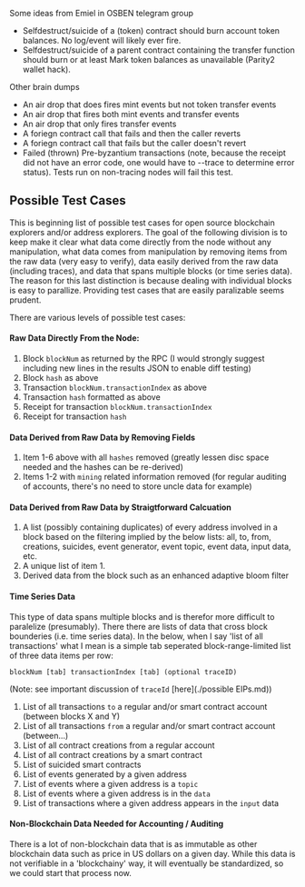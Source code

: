Some ideas from Emiel in OSBEN telegram group

- Selfdestruct/suicide of a (token) contract should burn account token balances.
      No log/event will likely ever fire.
- Selfdestruct/suicide of a parent contract containing the transfer function should burn
    or at least Mark token balances as unavailable (Parity2 wallet hack).
    
Other brain dumps

- An air drop that does fires mint events but not token transfer events
- An air drop that fires both mint events and transfer events
- An air drop that only fires transfer events
- A foriegn contract call that fails and then the caller reverts
- A foriegn contract call that fails but the caller doesn't revert
- Failed (thrown) Pre-byzantium transactions (note, because the receipt did not have an error code, one would have to --trace to determine error status). Tests run on non-tracing nodes will fail this test.




## Possible Test Cases

This is beginning list of possible test cases for open source blockchain explorers and/or address explorers. The goal of the following division is to keep make it clear what data come directly from the node without any manipulation, what data comes from manipulation by removing items from the raw data (very easy to verify), data easily derived from the raw data (including traces), and data that spans multiple blocks (or time series data). The reason for this last distinction is because dealing with individual blocks is easy to parallize. Providing test cases that are easily paralizable seems prudent.

There are various levels of possible test cases:

#### Raw Data Directly From the Node:

1. Block `blockNum` as returned by the RPC (I would strongly suggest including new lines in the results JSON to enable diff testing)
2. Block `hash` as above
3. Transaction `blockNum.transactionIndex` as above
4. Transaction `hash` formatted as above
5. Receipt for transaction `blockNum.transactionIndex`
6. Receipt for transaction `hash`

#### Data Derived from Raw Data by Removing Fields

1. Item 1-6 above with all `hashes` removed (greatly lessen disc space needed and the hashes can be re-derived)
2. Items 1-2 with `mining` related information removed (for regular auditing of accounts, there's no need to store uncle data for example)

#### Data Derived from Raw Data by Straigtforward Calcuation

1. A list (possibly containing duplicates) of every address involved in a block based on the filtering implied by the below lists: all, to, from, creations, suicides, event generator, event topic, event data, input data, etc.
2. A unique list of item 1.
3. Derived data from the block such as an enhanced adaptive bloom filter

#### Time Series Data

This type of data spans multiple blocks and is therefor more difficult to paralelize (presumably). There there are lists of data that cross block bounderies (i.e. time series data). In the below, when I say 'list of all transactions' what I mean is a simple tab seperated block-range-limited list of three data items per row:

    blockNum [tab] transactionIndex [tab] (optional traceID)
    
(Note: see important discussion of `traceId` [here](./possible EIPs.md))

1. List of all transactions `to` a regular and/or smart contract account (between blocks X and Y)
2. List of all transactions `from` a regular and/or smart contract account (between...)
3. List of all contract creations from a regular account
4. List of all contract creations by a smart contract
5. List of suicided smart contracts
6. List of events generated by a given address
7. List of events where a given address is a `topic`
8. List of events where a given address is in the `data`
9. List of transactions where a given address appears in the `input` data

#### Non-Blockchain Data Needed for Accounting / Auditing

There is a lot of non-blockchain data that is as immutable as other blockchain data such as price in US dollars on a given day. While this data is not verifiable in a 'blockchainy' way, it will eventually be standardized, so we could start that process now.
